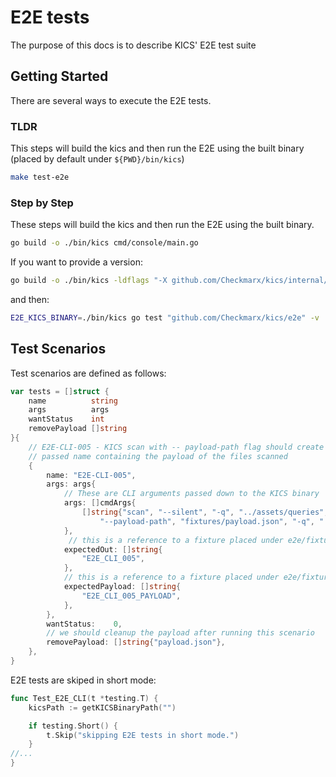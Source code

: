 # E2E tests

The purpose of this docs is to describe KICS' E2E test suite

## Getting Started

There are several ways to execute the E2E tests.

### TLDR

This steps will build the kics and then run the E2E using the built binary (placed by default under `${PWD}/bin/kics`)

```bash
make test-e2e
```

### Step by Step

These steps will build the kics and then run the E2E using the built binary.

```bash
go build -o ./bin/kics cmd/console/main.go
```

If you want to provide a version:
```bash
go build -o ./bin/kics -ldflags "-X github.com/Checkmarx/kics/internal/constants.Version=$(git rev-parse --short HEAD) cmd/console/main.go
```

and then:

```bash
E2E_KICS_BINARY=./bin/kics go test "github.com/Checkmarx/kics/e2e" -v
```

## Test Scenarios

Test scenarios are defined as follows:

```go
var tests = []struct {
	name          string
	args          args
	wantStatus    int
	removePayload []string
}{
	// E2E-CLI-005 - KICS scan with -- payload-path flag should create a file with the
	// passed name containing the payload of the files scanned
	{
		name: "E2E-CLI-005",
		args: args{
            // These are CLI arguments passed down to the KICS binary
			args: []cmdArgs{
				[]string{"scan", "--silent", "-q", "../assets/queries", "-p", "fixtures/samples/terraform.tf",
					"--payload-path", "fixtures/payload.json", "-q", "../assets/queries"},
			},
             // this is a reference to a fixture placed under e2e/fixtures that contains the expected stdout output
			expectedOut: []string{
				"E2E_CLI_005",
			},
            // this is a reference to a fixture placed under e2e/fixtures that contains the expected KICS' payload
			expectedPayload: []string{
				"E2E_CLI_005_PAYLOAD",
			},
		},
		wantStatus:    0,
        // we should cleanup the payload after running this scenario
		removePayload: []string{"payload.json"},
	},
}
```

E2E tests are skiped in short mode:

```go
func Test_E2E_CLI(t *testing.T) {
	kicsPath := getKICSBinaryPath("")

	if testing.Short() {
		t.Skip("skipping E2E tests in short mode.")
	}
//...
}
```
